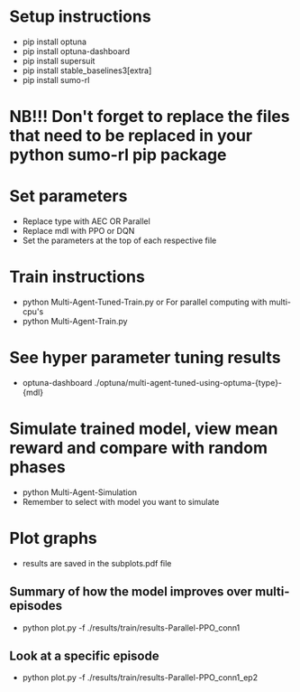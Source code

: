 # Setup instructions
- pip install optuna
- pip install optuna-dashboard
- pip install supersuit
- pip install stable_baselines3[extra]
- pip install sumo-rl

# NB!!! Don't forget to replace the files that need to be replaced in your python sumo-rl pip package

# Set parameters
- Replace type with AEC OR Parallel
- Replace mdl with PPO or DQN
- Set the parameters at the top of each respective file
# Train instructions
- python Multi-Agent-Tuned-Train.py
 or For parallel computing with multi-cpu's
- python Multi-Agent-Train.py

# See hyper parameter tuning results
- optuna-dashboard ./optuna/multi-agent-tuned-using-optuma-{type}-{mdl}

# Simulate trained model, view mean reward and compare with random phases
- python Multi-Agent-Simulation
- Remember to select with model you want to simulate

# Plot graphs
- results are saved in the subplots.pdf file
## Summary of how the model improves over multi-episodes
- python plot.py -f ./results/train/results-Parallel-PPO_conn1
## Look at a specific episode
- python plot.py -f ./results/train/results-Parallel-PPO_conn1_ep2